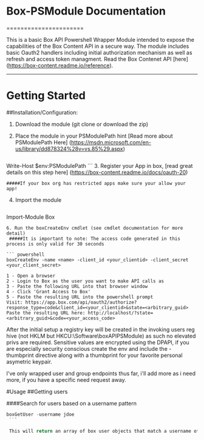# Box-PSModule Documentation
======================

This is a basic Box API Powershell Wrapper Module intended to expose the capabilities of the Box Content API in a secure way.  The module includes basic Oauth2 handlers including initial authorization mechanism as well as refresh and access token managment. Read the Box Contenet API [here] (https://box-content.readme.io/reference).

--------

# Getting Started
##Installation/Configuration:
1. Download the module (git clone or download the zip)
2. Place the module in your PSModulePath hint [Read more about PSModulePath Here] (https://msdn.microsoft.com/en-us/library/dd878324%28v=vs.85%29.aspx)

   ``` powershell
Write-Host $env:PSModulePath
    ```
3. Register your App in box, [read great details on this step here] (https://box-content.readme.io/docs/oauth-20)

    #####If your box org has restricted apps make sure your allow your app!

4. Import the module

   ``` powershell
Import-Module Box
   ```
6. Run the boxCreateEnv cmdlet (see cmdlet documentation for more detail)
    #####It is important to note: The access code generated in this process is only valid for 30 seconds

   ``` powershell
boxCreateEnv -name <name> -client_id <your_clientid> -client_secret <your_client_secret>

1 - Open a browser
2 - Login to Box as the user you want to make API calls as
3 - Paste the following URL into that browser window
4 - Click 'Grant Access to Box'
5 - Paste the resulting URL into the powershell prompt
Visit: https://app.box.com/api/oauth2/authorize?response_type=code&client_id=<your_clientid>&state=<arbitrary_guid>
Paste the resulting URL here: http://localhost/?state=<arbitrary_guid>&code=<your_access_code>
   ```

After the initial setup a registry key will be created in the invoking users reg hive (not HKLM but HKCU:\Software\boxAPIPSModule) as such no elevated privs are required. Sensitive values are encrypted using the DPAPI, if you are especially security conscious create the env and include the -thumbprint directive along with a thumbprint for your favorite personal asymetric keypair.

I've only wrapped user and group endpoints thus far, i'll add more as i need more, if you have a specific need request away.

#Usage
##Getting users

####Search for users based on a username pattern
   ``` powershell
boxGetUser -username jdoe
    ```

    This will return an array of box user objects that match a username of jdoe (jdoe, jdoe1 and jdoe3)

